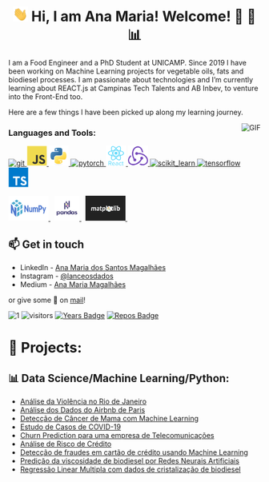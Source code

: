 <!-- ![](https://camo.githubusercontent.com/5ff9182d12e799168a3bb67b88df7388ae08ede3/68747470733a2f2f6d69726f2e6d656469756d2e636f6d2f6d61782f3837352f312a7164415731546a434e353768316c6275757a766368672e676966 "Link to gif")
-->
# <h1 align="center"><img src="https://raw.githubusercontent.com/ABSphreak/ABSphreak/master/gifs/Hi.gif" width="30px"> Hi, I am Ana Maria! Welcome! :rocket: :cherries: :bar_chart:</h1>
I am a Food Engineer and a PhD Student at UNICAMP. Since 2019 I have been working on Machine Learning projects for vegetable oils, fats and biodiesel processes. I am passionate about technologies and I’m currently learning about REACT.js at Campinas Tech Talents and AB Inbev, to venture into the Front-End too. 

Here are a few things I have been picked up along my learning journey.

<img align="right" height="270px" alt="GIF" src="https://camo.githubusercontent.com/5ff9182d12e799168a3bb67b88df7388ae08ede3/68747470733a2f2f6d69726f2e6d656469756d2e636f6d2f6d61782f3837352f312a7164415731546a434e353768316c6275757a766368672e676966" /> 

<h3 align="left">Languages and Tools:</h3>
<p align="left"> <a href="https://git-scm.com/" target="_blank"> <img src="https://www.vectorlogo.zone/logos/git-scm/git-scm-icon.svg" alt="git" width="40" height="40"/> </a> <a href="https://developer.mozilla.org/en-US/docs/Web/JavaScript" target="_blank"> <img src="https://raw.githubusercontent.com/devicons/devicon/master/icons/javascript/javascript-original.svg" alt="javascript" width="40" height="40"/> </a> <a href="https://www.python.org" target="_blank"> <img src="https://raw.githubusercontent.com/devicons/devicon/master/icons/python/python-original.svg" alt="python" width="40" height="40"/> </a> <a href="https://pytorch.org/" target="_blank"> <img src="https://www.vectorlogo.zone/logos/pytorch/pytorch-icon.svg" alt="pytorch" width="40" height="40"/> </a> <a href="https://reactjs.org/" target="_blank"> <img src="https://raw.githubusercontent.com/devicons/devicon/master/icons/react/react-original-wordmark.svg" alt="react" width="40" height="40"/> </a> <a href="https://redux.js.org" target="_blank"> <img src="https://raw.githubusercontent.com/devicons/devicon/master/icons/redux/redux-original.svg" alt="redux" width="40" height="40"/> </a> <a href="https://scikit-learn.org/" target="_blank"> <img src="https://upload.wikimedia.org/wikipedia/commons/0/05/Scikit_learn_logo_small.svg" alt="scikit_learn" width="40" height="40"/> </a> <a href="https://www.tensorflow.org" target="_blank"> <img src="https://www.vectorlogo.zone/logos/tensorflow/tensorflow-icon.svg" alt="tensorflow" width="40" height="40"/> </a> <a href="https://www.typescriptlang.org/" target="_blank"> <img src="https://raw.githubusercontent.com/devicons/devicon/master/icons/typescript/typescript-original.svg" alt="typescript" width="40" height="40"/> </a> </p> <a href="https://numpy.org/doc/" target="_blank"> <img src="images/numpy.png" alt="numpy" width="80" height="50" title="Numpy"/> </a>&nbsp;
<a href="https://pandas.pydata.org/docs/" target="_blank"> <img src="images/pandas.png" alt="pandas" width="50" height="50" title="Pandas"/> </a>&nbsp;
<a href="https://matplotlib.org/3.3.3/contents.html" target="_blank"> <img src="images/mat.png" alt="Matplotlib" width="80" height="50" title="Matplotlib"/>&nbsp;</a></p>  

## 📫 Get in touch
- LinkedIn - [Ana Maria dos Santos Magalhães](https://in.linkedin.com/in/ana-maria-magalhaes)
- Instagram - [@lanceosdados](https://www.instagram.com/lanceosdados/)
- Medium - [Ana Maria Magalhães](https://medium.com/@anamariaeal)

 or give some :love_letter: on [mail](mailto:anamariaeal@gmail.com)!
 

![1](https://github-readme-stats.vercel.app/api/top-langs/?username=anammagalhaes&theme=blue-green)
![visitors](https://visitor-badge.glitch.me/badge?page_id=anammagalhaes/anammagalhaes)
[![Years Badge](https://badges.pufler.dev/years/anammagalhaes)](https://badges.pufler.dev)
[![Repos Badge](https://badges.pufler.dev/repos/anammagalhaes)](https://badges.pufler.dev)

# :rocket: Projects: 

## :bar_chart: Data Science/Machine Learning/Python: 
* [Análise da Violência no Rio de Janeiro](https://github.com/anammagalhaes/Analise_dos_dados_de_violencia_no_Rio_de_Janeiro)
* [Análise dos Dados do Airbnb de Paris](https://github.com/anammagalhaes/Analise_dos_dados_do_Airbnb_de_Paris)
* [Detecção de Câncer de Mama com Machine Learning](https://github.com/anammagalhaes/Detec-o_cancer_mama_Machine_Learning)
* [Estudo de Casos de COVID-19](https://github.com/anammagalhaes/Estudo_de_casos_COVID19)
* [Churn Prediction para uma empresa de Telecomunicações](https://github.com/anammagalhaes/Churn_Prediction_empresa_de_telecomunicacoes)
* [Análise de Risco de Crédito](https://github.com/anammagalhaes/An-lise_de_Risco_de_Credito)
* [Detecção de fraudes em cartão de crédito usando Machine Learning](https://github.com/anammagalhaes/Deteccao_de_fraudes_em_cartao_de_credito_usando_Machine_Learning)
* [Predição da viscosidade de biodiesel por Redes Neurais Artificiais](https://github.com/anammagalhaes/Predicao_de_viscosidade_de_biodiesel_Redes_Neurais_Artificiais)
* [Regressão Linear Multipla com dados de cristalização de biodiesel](https://github.com/anammagalhaes/Regressao_Linear_Multipla_cristalizacao_biodiesel)
 

 
